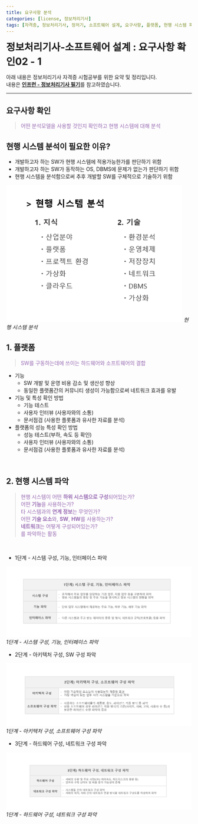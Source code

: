 ```yaml
---
title: 요구사항 분석
categories: [license, 정보처리기사]
tags: [자격증, 정보처리기사, 정처기, 소프트웨어 설계, 요구사항, 플랫폼, 현행 시스템 파악]
---
```


<span style="font-size:20pt; color=#2f2f2f;">**정보처리기사-소프트웨어 설계 : 요구사항 확인02 - 1**</span>

아래 내용은 정보처리기사 자격증 시험공부를 위한 요약 및 정리입니다.<br>
내용은 [**인프런 - 정보처리기사 필기**](https://www.inflearn.com/course/%EC%A0%95%EB%B3%B4%EC%B2%98%EB%A6%AC%EA%B8%B0%EC%82%AC-%ED%95%84%EA%B8%B0-1/dashboard)를 참고하였습니다.

---
## **요구사항 확인**
><span style="color:#986BB2">어떤 분석모델을 사용할 것인지 확인하고 현행 시스템에 대해 분석</span>


## 현행 시스템 분석이 필요한 이유?
- 개발하고자 하는 SW가 현행 시스템에 적용가능한가를 판단하기 위함
- 개발하고자 하는 SW가 동작하는 OS, DBMS에 문제가 없는가 판단하기 위함
- 현행 시스템을 분석함으로써 추후 개발할 SW를 구체적으로 기술하기 위함

![Desktop View](/assets/img/file/blog/license/nsys.PNG)
_현행 시스템 분석_
<br>

## 1. 플랫폼
><span style="color:#986BB2">SW를 구동하는데에 쓰이는 하드웨어와 소프트웨어의 결합</span>

- 기능
  * SW 개발 및 운영 비용 감소 및 생산성 향상<br>
  * 동일한 플랫폼간의 커뮤니티 생성이 가능함으로써 네트워크 효과를 유발
- 기능 및 특성 확인 방법
  * 기능 테스트<br>
  * 사용자 인터뷰 (사용자와의 소통)<br>
  * 문서점검 (사용한 플롯폼과 유사한 자료를 분석)<br>
- 플랫폼의 성능 특성 확인 방법
  * 성능 테스트(부하, 속도 등 확인)<br>
  * 사용자 인터뷰 (사용자와의 소통)<br>
  * 문서점검 (사용한 플롯폼과 유사한 자료를 분석)<br>
<br>

## 2. 현행 시스템 파악
><span style="color:#986BB2">현행 시스템이 어떤 **하위 시스템으로 구성**되어있는가?<br>
어떤 **기능**을 사용하는가?<br>
타 시스템과의 **연계 정보**는 무엇인가?<br>
어떤 **기술 요소**와, **SW**, **HW**를 사용하는가?<br>
**네트워크**는 어떻게 구성되어있는가?<br>
를 파악하는 활동 </span>

<br>

- 1단계 - 시스템 구성, 기능, 인터페이스 파악

![Desktop View](/assets/img/file/blog/license/reqmnt02-1_1.PNG)
_1단계 - 시스템 구성, 기능, 인터페이스 파악_

- 2단계 - 아키텍처 구성, SW 구성 파악

![Desktop View](/assets/img/file/blog/license/reqmnt02-1_2.PNG)
_1단계 - 아키텍처 구성, 소프트웨어 구성 파악_

- 3단계 - 하드웨어 구성, 네트워크 구성 파악

![Desktop View](/assets/img/file/blog/license/reqmnt02-1_3.PNG)
_1단계 - 하드웨어 구성, 네트워크 구성 파악_
